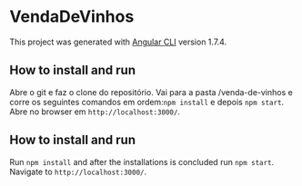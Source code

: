 # VendaDeVinhos

This project was generated with [Angular CLI](https://github.com/angular/angular-cli) version 1.7.4.

## How to install and run

Abre o git e faz o clone do repositório.
Vai para a pasta /venda-de-vinhos e corre os seguintes comandos em ordem:`npm install` e depois `npm start`. 
Abre no browser em `http://localhost:3000/`.

## How to install and run

Run `npm install` and after the installations is concluded run `npm start`. 
Navigate to `http://localhost:3000/`.

